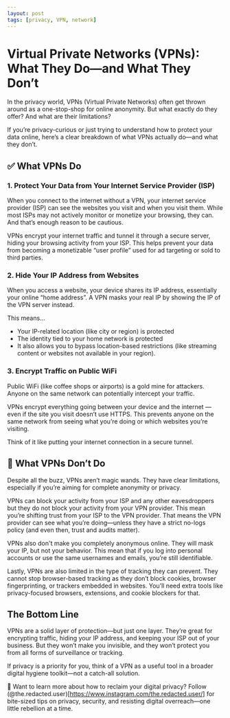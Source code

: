 ```yaml
---
layout: post
tags: [privacy, VPN, network]
---
```


# Virtual Private Networks (VPNs): What They Do—and What They Don’t

In the privacy world, VPNs (Virtual Private Networks) often get thrown around as a one-stop-shop for online anonymity. But what exactly do they offer? And what are their limitations?

If you’re privacy-curious or just trying to understand how to protect your data online, here’s a clear breakdown of what VPNs actually do—and what they don’t.

## ✅ What VPNs Do
### 1. Protect Your Data from Your Internet Service Provider (ISP)

When you connect to the internet without a VPN, your internet service provider (ISP) can see the websites you visit and when you visit them. While most ISPs may not actively monitor or monetize your browsing, they can. And that’s enough reason to be cautious.

VPNs encrypt your internet traffic and tunnel it through a secure server, hiding your browsing activity from your ISP. This helps prevent your data from becoming a monetizable “user profile” used for ad targeting or sold to third parties.

### 2. Hide Your IP Address from Websites

When you access a website, your device shares its IP address, essentially your online “home address”. A VPN masks your real IP by showing the IP of the VPN server instead.

This means...

* Your IP-related location (like city or region) is protected
* The identity tied to your home network is protected
* It also allows you to bypass location-based restrictions (like streaming content or websites not available in your region).

### 3. Encrypt Traffic on Public WiFi

Public WiFi (like coffee shops or airports) is a gold mine for attackers. Anyone on the same network can potentially intercept your traffic.

VPNs encrypt everything going between your device and the internet — even if the site you visit doesn’t use HTTPS. This prevents anyone on the same network from seeing what you’re doing or which websites you’re visiting.

Think of it like putting your internet connection in a secure tunnel.

## 🚫 What VPNs Don’t Do

Despite all the buzz, VPNs aren’t magic wands. They have clear limitations, especially if you’re aiming for complete anonymity or privacy.

VPNs can block your activity from your ISP and any other eavesdroppers but they do not block your activity from your VPN provider. This mean you’re shifting trust from your ISP to the VPN provider. That means the VPN provider can see what you’re doing—unless they have a strict no-logs policy (and even then, trust and audits matter).

VPNs also don't make you completely anonymous online. They will mask your IP, but not your behavior. This mean that if you log into personal accounts or use the same usernames and emails, you’re still identifiable.

Lastly, VPNs are also limited in the type of tracking they can prevent. They cannot stop browser-based tracking as they don’t block cookies, browser fingerprinting, or trackers embedded in websites. You’ll need extra tools like privacy-focused browsers, extensions, and cookie blockers for that.

## The Bottom Line

VPNs are a solid layer of protection—but just one layer. They’re great for encrypting traffic, hiding your IP address, and keeping your ISP out of your business. But they won’t make you invisible, and they won’t protect you from all forms of surveillance or tracking.

If privacy is a priority for you, think of a VPN as a useful tool in a broader digital hygiene toolkit—not a catch-all solution.

🧠 Want to learn more about how to reclaim your digital privacy?
Follow (@the.redacted.user)[https://www.instagram.com/the.redacted.user/] for bite-sized tips on privacy, security, and resisting digital overreach—one little rebellion at a time.
